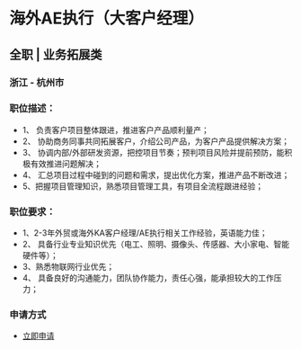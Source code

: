 
# 海外AE执行（大客户经理）
## 全职  |  业务拓展类
### 浙江 - 杭州市

### 职位描述：
- 1、 负责客户项目整体跟进，推进客户产品顺利量产；&nbsp;
- 2、 协助商务同事共同拓展客户，介绍公司产品，为客户产品提供解决方案；
- 3、 协调内部/外部研发资源，把控项目节奏；预判项目风险并提前预防，能积极有效推进问题解决；
- 4、 汇总项目过程中碰到的问题和需求，提出优化方案，推进产品不断改进；
- 5、把握项目管理知识，熟悉项目管理工具，有项目全流程跟进经验；

### 职位要求：
- 1、2-3年外贸或海外KA客户经理/AE执行相关工作经验，英语能力佳；
- 2、 具备行业专业知识优先（电工、照明、摄像头、传感器、大小家电、智能硬件等）；
- 3、熟悉物联网行业优先；
- 4、 具备良好的沟通能力，团队协作能力，责任心强，能承担较大的工作压力；
### 申请方式
- <a href="mailto:hr@tuya.com?subject=求职简历-海外AE执行（大客户经理）-来自GitHub">立即申请</a>